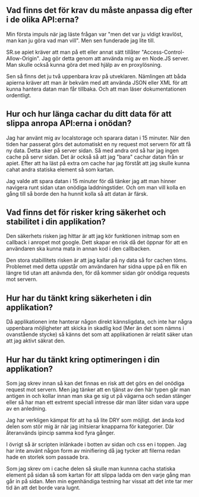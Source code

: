 
## Vad finns det för krav du måste anpassa dig efter i de olika API:erna?

Min första impuls när jag läste frågan var "men det var ju vldigt kravlöst, man kan ju göra vad man vill". Men sen funderade jag lite till.

SR.se apiet kräver att man på ett eller annat sätt tillåter "Access-Control-Allow-Origin". Jag gör detta genom att använda mig av en Node.JS server. Man skulle också kunna göra det med hjälp av en proxylösning.

Sen så finns det ju två uppenbara krav på utveklaren. Nämlingen att båda apierna kräver att man är bekväm med att använda JSON eller XML för att kunna hantera datan man får tillbaka. Och att man läser dokumentationen ordentligt.

## Hur och hur länga cachar du ditt data för att slippa anropa API:erna i onödan?

Jag har använt mig av localstorage och sparara datan i 15 minuter. När den tiden har passerat görs det automatiskt en ny request mot servern för att få ny data. Detta sker på server sidan. Så med andra ord så har jag ingen cache på servr sidan. Det är också så att jag "bara" cachar datan från sr apiet. Efter att ha läst på extra om cache har jag förståt att jag skulle kunna cahat andra statiska element så som kartan.

Jag valde att spara datan i 15 minuter för då tänker jag att man hinner navigera runt sidan utan onödiga laddningstider. Och om man vill kolla en gång till så borde den ha hunnit kolla så att datan är färsk.

## Vad finns det för risker kring säkerhet och stabilitet i din applikation?

Den säkerhets risken jag hittar är att jag kör funktionen initmap som en callback i anropet mot google. Dett skapar en risk då det öppnar för att en användaren ska kunna mata in annan kod i den callbacken.

Den stora stabillitets risken är att jag kallar på ny data så for cachen töms. Problemet med detta uppstår om användaren har sidna uppe på en flik en längre tid utan att anävnda den, för då kommer sidan gör onödiga requests mot servern.  

## Hur har du tänkt kring säkerheten i din applikation?

Då applikationen inte hanterar någon direkt kännsligdata, och inte har några uppenbara möjligheter att skicka in skadlig kod (Mer än det som nämns i ovanstående stycke) så känns det som att applikationen är relatit säker utan att jag aktivt säkrat den.

## Hur har du tänkt kring optimeringen i din applikation?

Som jag skrev innan så kan det finnas en risk att det görs en del onödiga request mot servern. Men jag tänker att en tjänst av den här typen går man antigen in och kollar innan man ska ge sig ut på vägarna och sedan stänger eller så har man ett extremt speciall intresse där man låter sidan vara uppe av en anledning.

Jag har verkligen kämpat för att ha så lite DRY som möjligt. det ända kod delen som stör mig är när jag initsierar knapparna för kategorier. Där återanvänds ipincip samma kod fyra gånger.

I övrigt så är scripten inlänkade i botten av sidan och css en i toppen. Jag har inte använt någon form av minifiering då jag tycker att filerna redan hade en storlek som passade bra.

Som jag skrev om i cache delen så skulle man kunnna cacha statiska element på sidan så som kartan för att slippa ladda om den varje gång man går in på sidan. Men min egenhändiga testning har vissat att det inte tar mer tid än att det borde vara lugnt.
